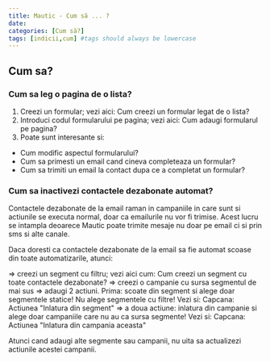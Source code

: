```yaml
---
title: Mautic - Cum să ... ?
date: 
categories: [Cum să?]
tags: [indicii,cum] #tags should always be lowercase
---
```

## Cum sa?

### Cum sa leg o pagina de o lista?

1. Creezi un formular; vezi aici: Cum creezi un formular legat de o lista?
2. Introduci codul formularului pe pagina; vezi aici: Cum adaugi formularul pe pagina?
3. Poate sunt interesante si:
* Cum modific aspectul formularului?
* Cum sa primesti un email cand cineva completeaza un formular?
* Cum sa trimiti un email la contact dupa ce a completat un formular?

### Cum sa inactivezi contactele dezabonate automat?

Contactele dezabonate de la email raman in campaniile in care sunt si actiunile se executa normal, doar ca emailurile nu vor fi trimise.
Acest lucru se intampla deoarece Mautic poate trimite mesaje nu doar pe email ci si prin sms si alte canale.

Daca doresti ca contactele dezabonate de la email sa fie automat scoase din toate automatizarile, atunci:

=> creezi un segment cu filtru; vezi aici cum: Cum creezi un segment cu toate contactele dezabonate?
=> creezi o campanie cu sursa segmentul de mai sus
=> adaugi 2 actiuni. Prima: scoate din segment si alege doar segmentele statice! Nu alege segmentele cu filtre! Vezi si: Capcana: Actiunea "Inlatura din segment"
=> a doua actiune: inlatura din campanie si alege doar campaniile care nu au ca sursa segmente! Vezi si: Capcana: Actiunea "Inlatura din campania aceasta"

Atunci cand adaugi alte segmente sau campanii, nu uita sa actualizezi actiunile acestei campanii.